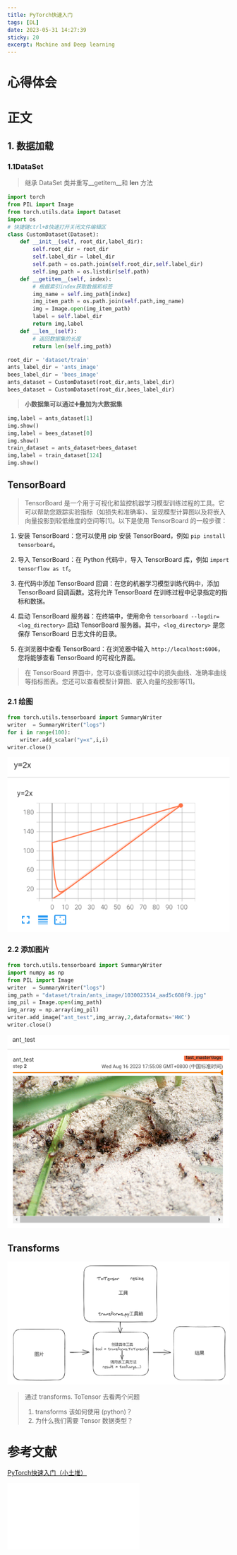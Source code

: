 ```yaml
---
title: PyTorch快速入门
tags: [DL]
date: 2023-05-31 14:27:39
sticky: 20
excerpt: Machine and Deep learning
---
```

# 心得体会
# 正文
## 1. 数据加载
### 1.1DataSet
> 继承 DataSet 类并重写__getitem__和 __len__ 方法

```python
import torch
from PIL import Image
from torch.utils.data import Dataset
import os
# 快捷键ctrl+B快速打开关闭文件编辑区
class CustomDataset(Dataset):
    def __init__(self, root_dir,label_dir):
        self.root_dir = root_dir
        self.label_dir = label_dir
        self.path = os.path.join(self.root_dir,self.label_dir)
        self.img_path = os.listdir(self.path)
    def __getitem__(self, index):
        # 根据索引index获取数据和标签
        img_name = self.img_path[index]
        img_item_path = os.path.join(self.path,img_name)
        img = Image.open(img_item_path)
        label = self.label_dir
        return img,label
    def __len__(self):
        # 返回数据集的长度
        return len(self.img_path)
```
```python
root_dir = 'dataset/train'
ants_label_dir = 'ants_image'
bees_label_dir = 'bees_image'
ants_dataset = CustomDataset(root_dir,ants_label_dir)
bees_dataset = CustomDataset(root_dir,bees_label_dir)
```
> **小数据集可以通过➕叠加为大数据集**
```python
img,label = ants_dataset[1]
img.show()
img,label = bees_dataset[0]
img.show()
train_dataset = ants_dataset+bees_dataset
img,label = train_dataset[124]
img.show()
```
## TensorBoard
> TensorBoard 是一个用于可视化和监控机器学习模型训练过程的工具。它可以帮助您跟踪实验指标（如损失和准确率）、呈现模型计算图以及将嵌入向量投影到较低维度的空间等[1]。以下是使用 TensorBoard 的一般步骤：

1. 安装 TensorBoard：您可以使用 pip 安装 TensorBoard，例如 `pip install tensorboard`。

2. 导入 TensorBoard：在 Python 代码中，导入 TensorBoard 库，例如 `import tensorflow as tf`。

3. 在代码中添加 TensorBoard 回调：在您的机器学习模型训练代码中，添加 TensorBoard 回调函数。这将允许 TensorBoard 在训练过程中记录指定的指标和数据。

4. 启动 TensorBoard 服务器：在终端中，使用命令 `tensorboard --logdir=<log_directory>` 启动 TensorBoard 服务器。其中，`<log_directory>` 是您保存 TensorBoard 日志文件的目录。

5. 在浏览器中查看 TensorBoard：在浏览器中输入 `http://localhost:6006`，您将能够查看 TensorBoard 的可视化界面。

> 在 TensorBoard 界面中，您可以查看训练过程中的损失曲线、准确率曲线等指标图表。您还可以查看模型计算图、嵌入向量的投影等[1]。

### 2.1 绘图
```python
from torch.utils.tensorboard import SummaryWriter
writer  = SummaryWriter("logs")
for i in range(100):
    writer.add_scalar("y=x",i,i)
writer.close()
```
![image.png|500](https://raw.githubusercontent.com/Alleyf/PictureMap/main/web_icons/202308161754456.png)
### 2.2 添加图片
```python
from torch.utils.tensorboard import SummaryWriter
import numpy as np
from PIL import Image
writer  = SummaryWriter("logs")
img_path = "dataset/train/ants_image/1030023514_aad5c608f9.jpg"
img_pil = Image.open(img_path)
img_array = np.array(img_pil)
writer.add_image("ant_test",img_array,2,dataformats='HWC')
writer.close()
```
![image.png|475](https://raw.githubusercontent.com/Alleyf/PictureMap/main/web_icons/202308161755844.png)



## Transforms

![image.png](https://raw.githubusercontent.com/Alleyf/PictureMap/main/web_icons/202308162052347.png)

> 通过 transforms. ToTensor 去看两个问题
> 1. transforms 该如何使用 (python)？
> 2. 为什么我们需要 Tensor 数据类型？

















# 参考文献
[PyTorch快速入门（小土堆）](https://www.bilibili.com/video/BV1hE411t7RN?p=6&vd_source=9c896fa9c3f9023797e8efe7be0c113e)
<iframe src="//player.bilibili.com/player.html?aid=74281036&bvid=BV1hE411t7RN&cid=134328447&page=7" scrolling="no" border="0" frameborder="no" framespacing="0" allowfullscreen="true"> </iframe>
